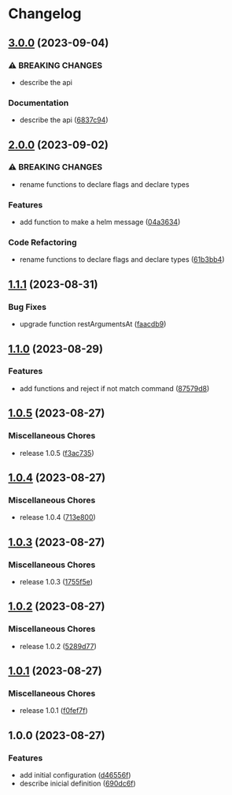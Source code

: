 # Changelog

## [3.0.0](https://github.com/JonDotsoy/flags/compare/v2.0.0...v3.0.0) (2023-09-04)


### ⚠ BREAKING CHANGES

* describe the api

### Documentation

* describe the api ([6837c94](https://github.com/JonDotsoy/flags/commit/6837c94e669d46e062263d4ff29a583bdd020796))

## [2.0.0](https://github.com/JonDotsoy/flags/compare/v1.1.1...v2.0.0) (2023-09-02)


### ⚠ BREAKING CHANGES

* rename functions to declare flags and declare types

### Features

* add function to make a helm message ([04a3634](https://github.com/JonDotsoy/flags/commit/04a363466ccc011e037046c76ea009769eeed8a2))


### Code Refactoring

* rename functions to declare flags and declare types ([61b3bb4](https://github.com/JonDotsoy/flags/commit/61b3bb4b10396fe3d2d0e170f14b885994ce09ae))

## [1.1.1](https://github.com/JonDotsoy/flags/compare/v1.1.0...v1.1.1) (2023-08-31)


### Bug Fixes

* upgrade function restArgumentsAt ([faacdb9](https://github.com/JonDotsoy/flags/commit/faacdb929647ce19d9bb26d5e886bddcceba1846))

## [1.1.0](https://github.com/JonDotsoy/flags/compare/v1.0.5...v1.1.0) (2023-08-29)


### Features

* add functions and reject if not match command ([87579d8](https://github.com/JonDotsoy/flags/commit/87579d8cbcf354078bb11b8e3fbb1d0907d51cfe))

## [1.0.5](https://github.com/JonDotsoy/flags/compare/v1.0.4...v1.0.5) (2023-08-27)


### Miscellaneous Chores

* release 1.0.5 ([f3ac735](https://github.com/JonDotsoy/flags/commit/f3ac735db0a869cd97ea2061a7fded56a83d00a4))

## [1.0.4](https://github.com/JonDotsoy/flags/compare/v1.0.3...v1.0.4) (2023-08-27)


### Miscellaneous Chores

* release 1.0.4 ([713e800](https://github.com/JonDotsoy/flags/commit/713e800eca5578efe2e1dba2469148a571dce7a0))

## [1.0.3](https://github.com/JonDotsoy/flags/compare/v1.0.2...v1.0.3) (2023-08-27)


### Miscellaneous Chores

* release 1.0.3 ([1755f5e](https://github.com/JonDotsoy/flags/commit/1755f5ef96d0747555ee1611317f4a37d2634114))

## [1.0.2](https://github.com/JonDotsoy/flags/compare/v1.0.1...v1.0.2) (2023-08-27)


### Miscellaneous Chores

* release 1.0.2 ([5289d77](https://github.com/JonDotsoy/flags/commit/5289d771570ad285fca6842b3d659b95623006b8))

## [1.0.1](https://github.com/JonDotsoy/flags/compare/v1.0.0...v1.0.1) (2023-08-27)


### Miscellaneous Chores

* release 1.0.1 ([f0fef7f](https://github.com/JonDotsoy/flags/commit/f0fef7f9fe4c8ffbc63292428438e4d089d6771a))

## 1.0.0 (2023-08-27)


### Features

* add initial configuration ([d46556f](https://github.com/JonDotsoy/flags/commit/d46556f30d7c9d13752527c5bedd94f27af4e40f))
* describe inicial definition ([690dc6f](https://github.com/JonDotsoy/flags/commit/690dc6f94702de784dd8a0b34051311ad52ca757))
